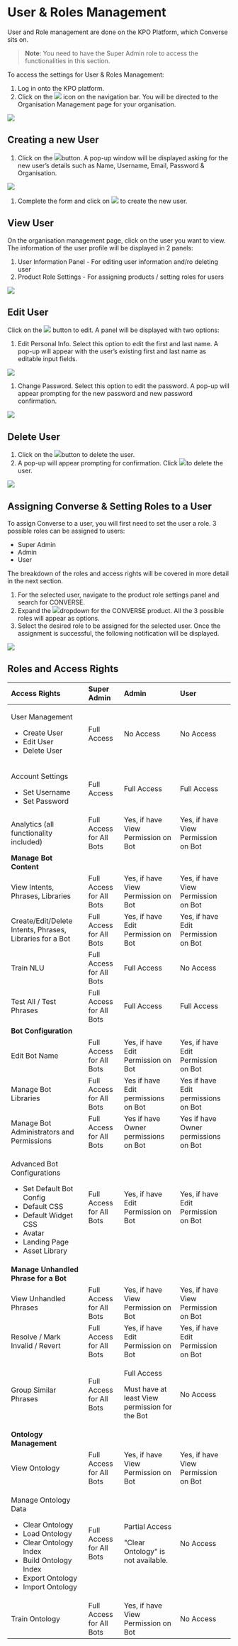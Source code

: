 # User & Roles Management

User and Role management are done on the KPO Platform, which Converse sits on.

> **Note**: You need to have the Super Admin role to access the functionalities in this section.

To access the settings for User & Roles Management:

1. Log in onto the KPO platform.
2. Click on the ![](../.gitbook/assets/237.png) icon on the navigation bar. You will be directed to the Organisation Management page for your organisation.

![](../.gitbook/assets/238.png)

## Creating a new User

1. Click on the ![](../.gitbook/assets/239.png)button. A pop-up window will be displayed asking for the new user’s details such as Name, Username, Email, Password & Organisation.

![](../.gitbook/assets/240.png)

1. Complete the form and click on ![](../.gitbook/assets/241%20%281%29.png) to create the new user.

## View User

On the organisation management page, click on the user you want to view. The information of the user profile will be displayed in 2 panels:

1. User Information Panel - For editing user information and/ro deleting user
2. Product Role Settings - For assigning products / setting roles for users

![](../.gitbook/assets/242.png)

## **Edit User**

Click on the ![](../.gitbook/assets/243.png) button to edit. A panel will be displayed with two options:

1. Edit Personal Info. Select this option to edit the first and last name. A pop-up will appear with the user’s existing first and last name as editable input fields.

![](../.gitbook/assets/244.png)

1. Change Password. Select this option to edit the password. A pop-up will appear prompting for the new password and new password confirmation.

![](../.gitbook/assets/245.png)

## **Delete User**

1. Click on the ![](../.gitbook/assets/246.png)button to delete the user.
2. A pop-up will appear prompting for confirmation. Click ![](../.gitbook/assets/247.png)to delete the user.

![](../.gitbook/assets/248.png)

## Assigning Converse & Setting Roles to a User

To assign Converse to a user, you will first need to set the user a role. 3 possible roles can be assigned to users:

* Super Admin
* Admin
* User

The breakdown of the roles and access rights will be covered in more detail in the next section.

1. For the selected user, navigate to the product role settings panel and search for CONVERSE.
2. Expand the ![](../.gitbook/assets/249.png)dropdown for the CONVERSE product. All the 3 possible roles will appear as options.
3. Select the desired role to be assigned for the selected user. Once the assignment is successful, the following notification will be displayed.

![](../.gitbook/assets/250.png)

## Roles and Access Rights

<table>
  <thead>
    <tr>
      <th style="text-align:left">Access Rights</th>
      <th style="text-align:left"><b>Super Admin</b>
      </th>
      <th style="text-align:left"><b>Admin</b>
      </th>
      <th style="text-align:left"><b>User</b>
      </th>
    </tr>
  </thead>
  <tbody>
    <tr>
      <td style="text-align:left">
        <p>User Management</p>
        <ul>
          <li>Create User</li>
          <li>Edit User</li>
          <li>Delete User</li>
        </ul>
      </td>
      <td style="text-align:left">Full Access</td>
      <td style="text-align:left">No Access</td>
      <td style="text-align:left">No Access</td>
    </tr>
    <tr>
      <td style="text-align:left">
        <p>Account Settings</p>
        <ul>
          <li>Set Username</li>
          <li>Set Password</li>
        </ul>
      </td>
      <td style="text-align:left">Full Access</td>
      <td style="text-align:left">Full Access</td>
      <td style="text-align:left">Full Access</td>
    </tr>
    <tr>
      <td style="text-align:left">Analytics (all functionality included)</td>
      <td style="text-align:left">Full Access for All Bots</td>
      <td style="text-align:left">Yes, if have View Permission on Bot</td>
      <td style="text-align:left">Yes, if have View Permission on Bot</td>
    </tr>
    <tr>
      <td style="text-align:left"><b>Manage Bot Content</b>
      </td>
      <td style="text-align:left"></td>
      <td style="text-align:left"></td>
      <td style="text-align:left"></td>
    </tr>
    <tr>
      <td style="text-align:left">View Intents, Phrases, Libraries</td>
      <td style="text-align:left">Full Access for All Bots</td>
      <td style="text-align:left">Yes, if have View Permission on Bot</td>
      <td style="text-align:left">Yes, if have View Permission on Bot</td>
    </tr>
    <tr>
      <td style="text-align:left">Create/Edit/Delete Intents, Phrases, Libraries for a Bot</td>
      <td style="text-align:left">Full Access for All Bots</td>
      <td style="text-align:left">Yes, if have Edit Permission on Bot</td>
      <td style="text-align:left">Yes, if have Edit Permission on Bot</td>
    </tr>
    <tr>
      <td style="text-align:left">Train NLU</td>
      <td style="text-align:left">Full Access for All Bots</td>
      <td style="text-align:left">Full Access</td>
      <td style="text-align:left">No Access</td>
    </tr>
    <tr>
      <td style="text-align:left">Test All / Test Phrases</td>
      <td style="text-align:left">Full Access for All Bots</td>
      <td style="text-align:left">Full Access</td>
      <td style="text-align:left">Full Access</td>
    </tr>
    <tr>
      <td style="text-align:left"><b>Bot Configuration</b>
      </td>
      <td style="text-align:left"></td>
      <td style="text-align:left"></td>
      <td style="text-align:left"></td>
    </tr>
    <tr>
      <td style="text-align:left">Edit Bot Name</td>
      <td style="text-align:left">Full Access for All Bots</td>
      <td style="text-align:left">Yes, if have Edit Permission on Bot</td>
      <td style="text-align:left">Yes, if have Edit Permission on Bot</td>
    </tr>
    <tr>
      <td style="text-align:left">Manage Bot Libraries</td>
      <td style="text-align:left">Full Access for All Bots</td>
      <td style="text-align:left">Yes if have Edit permissions on Bot</td>
      <td style="text-align:left">Yes if have Edit permissions on Bot</td>
    </tr>
    <tr>
      <td style="text-align:left">Manage Bot Administrators and Permissions</td>
      <td style="text-align:left">Full Access for All Bots</td>
      <td style="text-align:left">Yes if have Owner permissions on Bot</td>
      <td style="text-align:left">Yes if have Owner permissions on Bot</td>
    </tr>
    <tr>
      <td style="text-align:left">
        <p>Advanced Bot Configurations</p>
        <ul>
          <li>Set Default Bot Config</li>
          <li>Default CSS</li>
          <li>Default Widget CSS</li>
          <li>Avatar</li>
          <li>Landing Page</li>
          <li>Asset Library</li>
        </ul>
      </td>
      <td style="text-align:left">Full Access for All Bots</td>
      <td style="text-align:left">Yes, if have Edit Permission on Bot</td>
      <td style="text-align:left">Yes, if have Edit Permission on Bot</td>
    </tr>
    <tr>
      <td style="text-align:left"><b>Manage Unhandled Phrase for a Bot</b>
      </td>
      <td style="text-align:left"></td>
      <td style="text-align:left"></td>
      <td style="text-align:left"></td>
    </tr>
    <tr>
      <td style="text-align:left">View Unhandled Phrases</td>
      <td style="text-align:left">Full Access for All Bots</td>
      <td style="text-align:left">Yes, if have View Permission on Bot</td>
      <td style="text-align:left">Yes, if have View Permission on Bot</td>
    </tr>
    <tr>
      <td style="text-align:left">Resolve / Mark Invalid / Revert</td>
      <td style="text-align:left">Full Access for All Bots</td>
      <td style="text-align:left">Yes, if have Edit Permission on Bot</td>
      <td style="text-align:left">Yes, if have Edit Permission on Bot</td>
    </tr>
    <tr>
      <td style="text-align:left">Group Similar Phrases</td>
      <td style="text-align:left">Full Access for All Bots</td>
      <td style="text-align:left">
        <p>Full Access</p>
        <p>Must have at least View permission for the Bot</p>
      </td>
      <td style="text-align:left">No Access</td>
    </tr>
    <tr>
      <td style="text-align:left"><b>Ontology Management</b>
      </td>
      <td style="text-align:left"></td>
      <td style="text-align:left"></td>
      <td style="text-align:left"></td>
    </tr>
    <tr>
      <td style="text-align:left">View Ontology</td>
      <td style="text-align:left">Full Access for All Bots</td>
      <td style="text-align:left">Yes, if have View Permission on Bot</td>
      <td style="text-align:left">Yes, if have View Permission on Bot</td>
    </tr>
    <tr>
      <td style="text-align:left">
        <p>Manage Ontology Data</p>
        <ul>
          <li>Clear Ontology</li>
          <li>Load Ontology</li>
          <li>Clear Ontology Index</li>
          <li>Build Ontology Index</li>
          <li>Export Ontology</li>
          <li>Import Ontology</li>
        </ul>
      </td>
      <td style="text-align:left">Full Access for All Bots</td>
      <td style="text-align:left">
        <p>Partial Access</p>
        <p>&quot;Clear Ontology&quot; is not available.</p>
      </td>
      <td style="text-align:left">No Access</td>
    </tr>
    <tr>
      <td style="text-align:left">Train Ontology</td>
      <td style="text-align:left">Full Access for All Bots</td>
      <td style="text-align:left">Yes, if have View Permission on Bot</td>
      <td style="text-align:left">No Access</td>
    </tr>
  </tbody>
</table>


